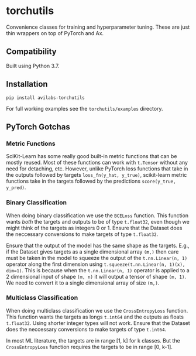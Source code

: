 # torchutils

Convenience classes for training and hyperparameter tuning. These are just thin wrappers on top of PyTorch and Ax.

## Compatibility
Built using Python 3.7.

## Installation

```
pip install avilabs-torchutils
```

For full working examples see the `torchutils/examples` directory.

## PyTorch Gotchas

### Metric Functions
SciKit-Learn has some really good built-in metric functions that can be mostly reused. Most of these functions can work with `t.Tensor` without any need for detaching, etc. However, unlike PyTorch loss functions that take in the outputs followed by targets  `loss_fn(y_hat, y_true)`, scikit-learn metric functions take in the targets followed by the predictions `score(y_true, y_pred)`.

### Binary Classification
When doing binary classification we use the `BCELoss` function. This function wants *both* the targets and outputs to be of type `t.float32`, even though we might think of the targets as integers 0 or 1. Ensure that the Dataset does the neccessary conversions to make targets of type `t.float32`.

Ensure that the output of the model has the same shape as the targets. E.g., if the Dataset gives targets as a single dimensional array `(m,)` then care must be taken in the model to squeeze the output of the `t.nn.Linear(n, 1)` operator along the first dimension using `t.squeeze(t.nn.Linear(n, 1)(x), dim=1)`. This is because when the `t.nn.Linear(n, 1)` operator is applied to a 2 dimensional input of shape `(m, n)` it will output a tensor of shape `(m, 1)`. We need to convert it to a single dimensional array of size `(m,)`.

### Multiclass Classification
When doing multiclass classification we use the `CrossEntropyLoss` function. This function wants the targets as longs `t.int64` and the outputs as floats `t.float32`. Using shorter integer types will not work. Ensure that the Dataset does the neccessary conversions to make targets of type `t.int64`.

In most ML literature, the targets are in range [1, k] for k classes. But the `CrossEntropyLoss` function requires the targets to be in range [0, k-1].

